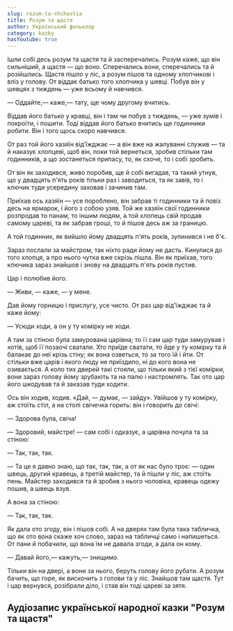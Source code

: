 ```yaml
---
slug: rozum-ta-shchastia
title: Розум та щастя
author: Український фольклор
category: kazky
hasYoutube: true
---
```

Ішли собі десь розум та щастя та й засперечались. Розум каже, що він сильніший, а щастя — що воно. Сперечались вони, сперечались та й розійшлись. Щастя пішло у ліс, а розум пішов та одному хлопчикові і вліз у голову. От віддає батько того хлопчика у шевці. Побув він у шевцях з тиждень — уже всьому й навчився.

— Оддайте,— каже,— тату, ще чому другому вчитись.

Віддав його батько у кравці, він і там чи побув з тиждень, — уже зумів і покроїти, і пошити. Тоді віддав його батько вчитись ще годинники робити. Він і того щось скоро навчився.

От раз той його хазяїн від'їжджає — а він вже на жалуванні служив — та й наказує хлопцеві, щоб він, поки той вернеться, зробив стільки там годинників, а що зостанеться припасу, то, як схоче, то і собі зробить.

От він як заходився, живо поробив, ще й собі вигадав, та такий утнув, що у двадцять п'ять років тільки раз і заводиться, та як завів, то і ключик туди усередину заховав і зачинив там.

Приїхав ось хазяїн — усе пороблено, він забрав ті годинники та й повіз десь на ярмарок, і його з собою узяв. Той же хазяїн свої годинники розпродав то панам, то іншим людям, а той хлопець свій продав самому цареві, та як забрав гроші, то й пішов десь аж за границю.

А той годинник, як вийшло йому двадцять п'ять років, зупинився і не б'є.

Зараз послали за майстром, так ніхто ради йому не дасть. Кинулися до того хлопця, а про нього чутка вже скрізь пішла. Він як приїхав, того ключика зараз знайшов і знову на двадцять п'ять років пустив.

Цар і полюбив його.

— Живи, — каже, — у мене.

Дав йому горницю і прислугу, усе чисто. От раз цар від'їжджає та й каже йому:

— Усюди ходи, а он у ту комірку не ходи.

А там за стіною була замурована царівна; то її сам цар туди замурував і хотів, щоб її позаочі сватали. Хто приїде сватати, то йде у ту комірку та й балакає до неї крізь стіну; як вона озветься, то за того їй і йти. От стільки вже царів і якого люду не приїздило, ні до кого вона не озивається. А коло тих дверей такі стояли, що тільки який з тієї комірки, вони зараз голову йому зрубають та на палю і настромлять. Так ото цар його шкодував та й заказав туди ходити.

Ось він ходив, ходив. «Дай, — думає, — зайду». Увійшов у ту комірку, аж стоїть стіл, а на столі свічечка горить: він і говорить до свічі:

— Здорова була, свіча!

— Здоровий, майстре! — сам собі і одказує, а царівна почула та за стіною:

— Так, так, так.

— Та це я давно знаю, що так, так, так, а от як нас було троє: — один швець, другий кравець, а третій майстер, та й пішли у ліс, аж стоїть пень. Майстер заходився та й зробив з нього чоловіка, кравець одежу пошив, а швець взув.

А вона за стіною:

— Так, так, так.

Як дала ото згоду, він і пішов собі. А на дверях там була така табличка, що як ото вона скаже хоч слово, зараз на табличці само і напишеться. От пани й побачили, що вона їм не давала згоди, а дала он кому.

— Давай його,— кажуть,— знищимо.

Тільки він на двері, а вони за нього, беруть голову його рубати. А розум бачить, що горе, як вискочить з голови та у ліс. Знайшов там щастя. Тут і цар вернувся, розібрали діло, і став він тоді цареві за зятя.

## Аудіозапис української народної казки "Розум та щастя"

<YoutubeIframe id="0y1xkf1tLgE" className="md:w-4/5" />
